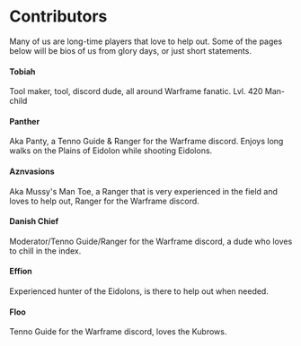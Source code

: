 # Contributors

Many of us are long-time players that love to help out. Some of the pages below will be bios of us from glory days, or just short statements.



#### Tobiah

Tool maker, tool, discord dude, all around Warframe fanatic. Lvl. 420 Man-child

#### Panther

Aka Panty, a Tenno Guide & Ranger for the Warframe discord. Enjoys long walks on the Plains of Eidolon while shooting Eidolons.

#### Aznvasions

Aka Mussy's Man Toe, a Ranger that is very experienced in the field and loves to help out, Ranger for the Warframe discord.

#### Danish Chief

Moderator/Tenno Guide/Ranger for the Warframe discord, a dude who loves to chill in the index.

#### Effion

Experienced hunter of the Eidolons, is there to help out when needed.

#### Floo

Tenno Guide for the Warframe discord, loves the Kubrows.

